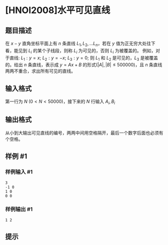 # [HNOI2008]水平可见直线

## 题目描述

在 $x-y$ 直角坐标平面上有 $n$ 条直线 $L_1,L_2,…L_n$，若在 $y$ 值为正无穷大处往下看，能见到 $L_i$ 的某个子线段，则称 $L_i$ 为可见的，否则 $L_i$ 为被覆盖的。
例如，对于直线:
$L_1:y=x$;
$L_2:y=-x$;
$L_3:y=0$;
则 $L_1$ 和 $L_2$ 是可见的，$L_3$ 是被覆盖的。给出 $n$ 条直线，表示成 $y=Ax+B$ 的形式($|A|,|B| \le 500000$)，且 $n$ 条直线两两不重合，求出所有可见的直线。

## 输入格式

第一行为 $N$ ($0<N<50000$)，接下来的 $N$ 行输入 $A_i,B_i$

## 输出格式

从小到大输出可见直线的编号，两两中间用空格隔开，最后一个数字后面也必须有个空格。

## 样例 #1

### 样例输入 #1
```
3
-1 0
1 0
0 0
```

### 样例输出 #1

```
1 2
```

## 提示


